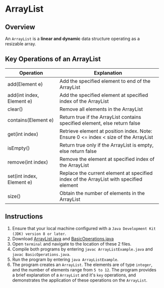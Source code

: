 # ArrayList

## Overview
An `ArrayList` is a **linear and dynamic** data structure operating as a resizable array.

## Key Operations of an ArrayList
| Operation                 | Explanation                                                                            |
|---------------------------|----------------------------------------------------------------------------------------|
| add(Element e)            | Add the specified element to end of the ArrayList                                      |
| add(int index, Element e) | Add the specified element at specified index of the ArrayList                          |
| clear()                   | Remove all elements in the ArrayList                                                   |
| contains(Element e)       | Return true if the ArrayList contains specified element, else return false             |
| get(int index)            | Retrieve element at position index. Note: Ensure 0 <= index < size of the ArrayList    |
| isEmpty()                 | Return true only if the ArrayList is empty, else return false                          |
| remove(int index)         | Remove the element at specified index of the ArrayList                                 |
| set(int index, Element e) | Replace the current element at specified index of the ArrayList with specified element |
| size()                    | Obtain the number of elements in the ArrayList                                         |

## Instructions
1. Ensure that your local machine configured with a `Java Development Kit (JDK) version 8 or later`.
2. Download [ArrayList.java](https://github.com/shumarb/learning/tree/main/data-structures/code/ArrayListExample.java) and [BasicOperations.java](https://github.com/shumarb/learning/tree/main/data-structures/code/BasicOperations.java) 
3. Open `terminal` and navigate to the location of these 2 files.
4. Compile both programs by entering `javac ArrayListExample.java` and `javac BasicOperations.java`.
5. Run the program by entering `java ArrayListExample`.
6. The program creates an `ArrayList`. The elements are of type `integer`, and the number of elements range from `5 to 12`. The program provides a brief explanation of a `ArrayList` and it's `key` operations, and demonstrates the application of these operations on the `ArrayList`.